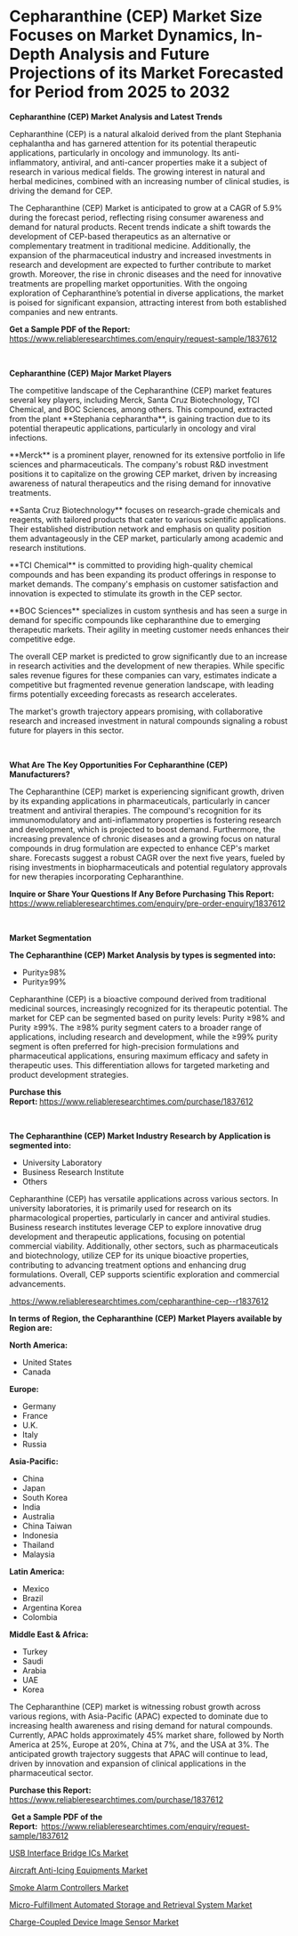 <p><h1>Cepharanthine (CEP) Market Size Focuses on Market Dynamics, In-Depth Analysis and Future Projections of its Market Forecasted for Period from 2025 to 2032</h1></p><p><strong>Cepharanthine (CEP) Market Analysis and Latest Trends</strong></p>
<p><p>Cepharanthine (CEP) is a natural alkaloid derived from the plant Stephania cephalantha and has garnered attention for its potential therapeutic applications, particularly in oncology and immunology. Its anti-inflammatory, antiviral, and anti-cancer properties make it a subject of research in various medical fields. The growing interest in natural and herbal medicines, combined with an increasing number of clinical studies, is driving the demand for CEP.</p><p>The Cepharanthine (CEP) Market is anticipated to grow at a CAGR of 5.9% during the forecast period, reflecting rising consumer awareness and demand for natural products. Recent trends indicate a shift towards the development of CEP-based therapeutics as an alternative or complementary treatment in traditional medicine. Additionally, the expansion of the pharmaceutical industry and increased investments in research and development are expected to further contribute to market growth. Moreover, the rise in chronic diseases and the need for innovative treatments are propelling market opportunities. With the ongoing exploration of Cepharanthine’s potential in diverse applications, the market is poised for significant expansion, attracting interest from both established companies and new entrants.</p></p>
<p><strong>Get a Sample PDF of the Report:&nbsp;</strong> <a href="https://www.reliableresearchtimes.com/enquiry/request-sample/1837612?utm_campaign=2105&utm_medium=2&utm_source=Github&utm_content=ia&utm_term=03022025&utm_id=cepharanthine-cep">https://www.reliableresearchtimes.com/enquiry/request-sample/1837612</a></p>
<p>&nbsp;</p>
<p><strong>Cepharanthine (CEP) Major Market Players</strong></p>
<p><p>The competitive landscape of the Cepharanthine (CEP) market features several key players, including Merck, Santa Cruz Biotechnology, TCI Chemical, and BOC Sciences, among others. This compound, extracted from the plant **Stephania cepharantha**, is gaining traction due to its potential therapeutic applications, particularly in oncology and viral infections.</p><p>**Merck** is a prominent player, renowned for its extensive portfolio in life sciences and pharmaceuticals. The company's robust R&D investment positions it to capitalize on the growing CEP market, driven by increasing awareness of natural therapeutics and the rising demand for innovative treatments. </p><p>**Santa Cruz Biotechnology** focuses on research-grade chemicals and reagents, with tailored products that cater to various scientific applications. Their established distribution network and emphasis on quality position them advantageously in the CEP market, particularly among academic and research institutions.</p><p>**TCI Chemical** is committed to providing high-quality chemical compounds and has been expanding its product offerings in response to market demands. The company's emphasis on customer satisfaction and innovation is expected to stimulate its growth in the CEP sector.</p><p>**BOC Sciences** specializes in custom synthesis and has seen a surge in demand for specific compounds like cepharanthine due to emerging therapeutic markets. Their agility in meeting customer needs enhances their competitive edge.</p><p>The overall CEP market is predicted to grow significantly due to an increase in research activities and the development of new therapies. While specific sales revenue figures for these companies can vary, estimates indicate a competitive but fragmented revenue generation landscape, with leading firms potentially exceeding forecasts as research accelerates.</p><p>The market's growth trajectory appears promising, with collaborative research and increased investment in natural compounds signaling a robust future for players in this sector.</p></p>
<p>&nbsp;</p>
<p><strong>What Are The Key Opportunities For Cepharanthine (CEP) Manufacturers?</strong></p>
<p><p>The Cepharanthine (CEP) market is experiencing significant growth, driven by its expanding applications in pharmaceuticals, particularly in cancer treatment and antiviral therapies. The compound's recognition for its immunomodulatory and anti-inflammatory properties is fostering research and development, which is projected to boost demand. Furthermore, the increasing prevalence of chronic diseases and a growing focus on natural compounds in drug formulation are expected to enhance CEP's market share. Forecasts suggest a robust CAGR over the next five years, fueled by rising investments in biopharmaceuticals and potential regulatory approvals for new therapies incorporating Cepharanthine.</p></p>
<p><strong>Inquire or Share Your Questions If Any Before Purchasing This Report:</strong> <a href="https://www.reliableresearchtimes.com/enquiry/pre-order-enquiry/1837612?utm_campaign=2105&utm_medium=2&utm_source=Github&utm_content=ia&utm_term=03022025&utm_id=cepharanthine-cep">https://www.reliableresearchtimes.com/enquiry/pre-order-enquiry/1837612</a></p>
<p>&nbsp;</p>
<p><strong>Market Segmentation</strong></p>
<p><strong>The Cepharanthine (CEP) Market Analysis by types is segmented into:</strong></p>
<p><ul><li>Purity≥98%</li><li>Purity≥99%</li></ul></p>
<p><p>Cepharanthine (CEP) is a bioactive compound derived from traditional medicinal sources, increasingly recognized for its therapeutic potential. The market for CEP can be segmented based on purity levels: Purity ≥98% and Purity ≥99%. The ≥98% purity segment caters to a broader range of applications, including research and development, while the ≥99% purity segment is often preferred for high-precision formulations and pharmaceutical applications, ensuring maximum efficacy and safety in therapeutic uses. This differentiation allows for targeted marketing and product development strategies.</p></p>
<p><strong>Purchase this Report:&nbsp;</strong><a href="https://www.reliableresearchtimes.com/purchase/1837612?utm_campaign=2105&utm_medium=2&utm_source=Github&utm_content=ia&utm_term=03022025&utm_id=cepharanthine-cep">https://www.reliableresearchtimes.com/purchase/1837612</a></p>
<p>&nbsp;</p>
<p><strong>The Cepharanthine (CEP) Market Industry Research by Application is segmented into:</strong></p>
<p><ul><li>University Laboratory</li><li>Business Research Institute</li><li>Others</li></ul></p>
<p><p>Cepharanthine (CEP) has versatile applications across various sectors. In university laboratories, it is primarily used for research on its pharmacological properties, particularly in cancer and antiviral studies. Business research institutes leverage CEP to explore innovative drug development and therapeutic applications, focusing on potential commercial viability. Additionally, other sectors, such as pharmaceuticals and biotechnology, utilize CEP for its unique bioactive properties, contributing to advancing treatment options and enhancing drug formulations. Overall, CEP supports scientific exploration and commercial advancements.</p></p>
<p><a href="https://www.reliableresearchtimes.com/cepharanthine-cep--r1837612?utm_campaign=2105&utm_medium=2&utm_source=Github&utm_content=ia&utm_term=03022025&utm_id=cepharanthine-cep">&nbsp;https://www.reliableresearchtimes.com/cepharanthine-cep--r1837612</a></p>
<p><strong>In terms of Region, the Cepharanthine (CEP) Market Players available by Region are:</strong></p>
<p>
    <p> <strong> North America: </strong>
        <ul>
            <li>United States</li>
            <li>Canada</li>
        </ul>
        </p> 
    <p> <strong> Europe: </strong>
        <ul>
            <li>Germany</li>
            <li>France</li>
            <li>U.K.</li>
            <li>Italy</li>
            <li>Russia</li>
        </ul>
        </p> 
    <p> <strong> Asia-Pacific: </strong>
        <ul>
            <li>China</li>
            <li>Japan</li>
            <li>South Korea</li>
            <li>India</li>
            <li>Australia</li>
            <li>China Taiwan</li>
            <li>Indonesia</li>
            <li>Thailand</li>
            <li>Malaysia</li>
        </ul>
        </p> 
    <p> <strong> Latin America: </strong>
        <ul>
            <li>Mexico</li>
            <li>Brazil</li>
            <li>Argentina Korea</li>
            <li>Colombia</li>
        </ul>
        </p> 
    <p> <strong> Middle East & Africa: </strong>
        <ul>
            <li>Turkey</li>
            <li>Saudi</li>
            <li>Arabia</li>
            <li>UAE</li>
            <li>Korea</li>
        </ul>
    </p>
    </p>
<p><p>The Cepharanthine (CEP) market is witnessing robust growth across various regions, with Asia-Pacific (APAC) expected to dominate due to increasing health awareness and rising demand for natural compounds. Currently, APAC holds approximately 45% market share, followed by North America at 25%, Europe at 20%, China at 7%, and the USA at 3%. The anticipated growth trajectory suggests that APAC will continue to lead, driven by innovation and expansion of clinical applications in the pharmaceutical sector.</p></p>
<p><strong>Purchase this Report: </strong><a href="https://www.reliableresearchtimes.com/purchase/1837612?utm_campaign=2105&utm_medium=2&utm_source=Github&utm_content=ia&utm_term=03022025&utm_id=cepharanthine-cep">https://www.reliableresearchtimes.com/purchase/1837612</a></p>
<p>&nbsp;<strong>Get a Sample PDF of the Report:&nbsp;&nbsp;</strong><a href="https://www.reliableresearchtimes.com/enquiry/request-sample/1837612?utm_campaign=2105&utm_medium=2&utm_source=Github&utm_content=ia&utm_term=03022025&utm_id=cepharanthine-cep">https://www.reliableresearchtimes.com/enquiry/request-sample/1837612</a></p>
<p><strong></strong></p>
<p><p><a href="https://www.linkedin.com/pulse/usb-interface-bridge-ics-market-research-report-drivers-critical-dqule?utm_campaign=2105&utm_medium=2&utm_source=Github&utm_content=ia&utm_term=03022025&utm_id=cepharanthine-cep">USB Interface Bridge ICs Market</a></p><p><a href="https://www.linkedin.com/pulse/evaluating-future-aircraft-anti-icing-equipments-market-size-ejq6f?utm_campaign=2105&utm_medium=2&utm_source=Github&utm_content=ia&utm_term=03022025&utm_id=cepharanthine-cep">Aircraft Anti-Icing Equipments Market</a></p><p><a href="https://www.linkedin.com/pulse/exploring-growth-potential-smoke-alarm-controllers-market-ijbme?utm_campaign=2105&utm_medium=2&utm_source=Github&utm_content=ia&utm_term=03022025&utm_id=cepharanthine-cep">Smoke Alarm Controllers Market</a></p><p><a href="https://www.linkedin.com/pulse/global-micro-fulfillment-automated-storage-retrieval-lwkue?utm_campaign=2105&utm_medium=2&utm_source=Github&utm_content=ia&utm_term=03022025&utm_id=cepharanthine-cep">Micro-Fulfillment Automated Storage and Retrieval System Market</a></p><p><a href="https://www.linkedin.com/pulse/anticipated-growth-charge-coupled-device-image-sensor-awute?utm_campaign=2105&utm_medium=2&utm_source=Github&utm_content=ia&utm_term=03022025&utm_id=cepharanthine-cep">Charge-Coupled Device Image Sensor Market</a></p></p>